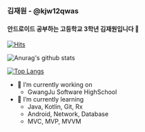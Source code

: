### 김재원 - @kjw12qwas
#### 안드로이드 공부하는 고등학교 3학년 김재원입니다 👋
[![Hits](https://hits.seeyoufarm.com/api/count/incr/badge.svg?url=https%3A%2F%2Fgithub.com%2Fkjw12qwas&count_bg=%2379C83D&title_bg=%23555555&icon=&icon_color=%23E7E7E7&title=hits&edge_flat=false)](https://hits.seeyoufarm.com)

![Anurag's github stats](https://github-readme-stats.vercel.app/api?username=kjw12qwas&show_icons=true&theme=dracula)

[![Top Langs](https://github-readme-stats.vercel.app/api/top-langs/?username=kjw12qwas)](https://github.com/kjw12qwas/github-readme-stats)


- 🔭 I’m currently working on 
  - GwangJu Software HighSchool
- 🌱 I’m currently learning 
  - Java, Kotlin, Git, Rx
  - Android, Network, Database
  - MVC, MVP, MVVM
